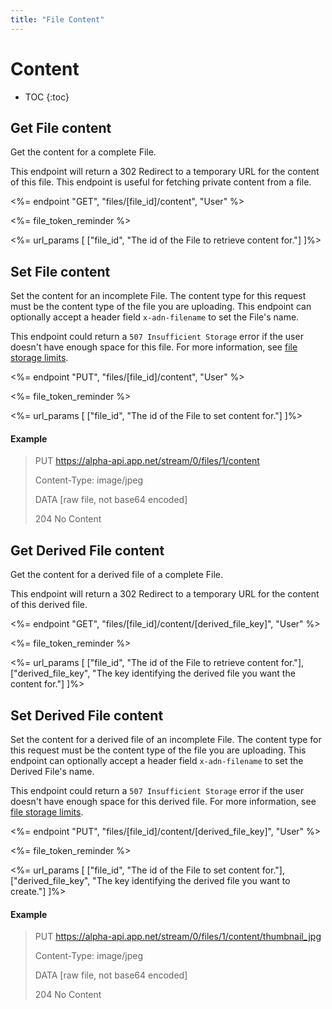 ```yaml
---
title: "File Content"
---
```


# Content

* TOC
{:toc}

## Get File content

Get the content for a complete File.

This endpoint will return a 302 Redirect to a temporary URL for the content of this file. This endpoint is useful for fetching private content from a file.

<%= endpoint "GET", "files/[file_id]/content", "User" %>

<%= file_token_reminder %>

<%= url_params [
    ["file_id", "The id of the File to retrieve content for."]
]%>

## Set File content

Set the content for an incomplete File. The content type for this request must be the content type of the file you are uploading. This endpoint can optionally accept a header field `x-adn-filename` to set the File's name.

This endpoint could return a `507 Insufficient Storage` error if the user doesn't have enough space for this file. For more information, see [file storage limits](/docs/resources/file/#limits).

<%= endpoint "PUT", "files/[file_id]/content", "User" %>

<%= file_token_reminder %>

<%= url_params [
    ["file_id", "The id of the File to set content for."]
]%>

#### Example

> PUT https://alpha-api.app.net/stream/0/files/1/content
>
> Content-Type: image/jpeg
>
> DATA [raw file, not base64 encoded]
>
> 204 No Content


## Get Derived File content

Get the content for a derived file of a complete File.

This endpoint will return a 302 Redirect to a temporary URL for the content of this derived file.

<%= endpoint "GET", "files/[file_id]/content/[derived_file_key]", "User" %>

<%= file_token_reminder %>

<%= url_params [
    ["file_id", "The id of the File to retrieve content for."],
    ["derived_file_key", "The key identifying the derived file you want the content for."]
]%>

## Set Derived File content

Set the content for a derived file of an incomplete File. The content type for this request must be the content type of the file you are uploading. This endpoint can optionally accept a header field `x-adn-filename` to set the Derived File's name.

This endpoint could return a `507 Insufficient Storage` error if the user doesn't have enough space for this derived file. For more information, see [file storage limits](/docs/resources/file/#limits).

<%= endpoint "PUT", "files/[file_id]/content/[derived_file_key]", "User" %>

<%= file_token_reminder %>

<%= url_params [
    ["file_id", "The id of the File to set content for."],
    ["derived_file_key", "The key identifying the derived file you want to create."]
]%>

#### Example

> PUT https://alpha-api.app.net/stream/0/files/1/content/thumbnail_jpg
>
> Content-Type: image/jpeg
>
> DATA [raw file, not base64 encoded]
>
> 204 No Content
